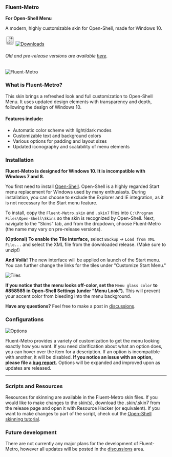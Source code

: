 ### Fluent-Metro

**For Open-Shell Menu**

A modern, highly customizable skin for Open-Shell, made for Windows 10.

<a href="https://github.com/bonzibudd/Fluent-Metro/releases"><img src="/Resources/Icon/Fluent-Metro.svg" alt="Fluent-Metro" height="32"></a> <a href="https://github.com/bonzibudd/Fluent-Metro/releases"><img src="https://img.shields.io/github/downloads/bonzibudd/Fluent-Metro/total?style=for-the-badge&color=blue&labelColor=E6E6E6&label=Downloads" height="32" width="144" alt="Downloads"/></a>


###### Old and pre-release versions are available [here](https://github.com/bonzibudd/Fluent-Metro/tree/master/Development).
<img src="https://user-images.githubusercontent.com/61938331/118149650-bc1c9200-b3df-11eb-9fcf-dac0f42d145a.png" alt="Fluent-Metro" width="394">

### What is Fluent-Metro?

This skin brings a refreshed look and full customization to Open-Shell Menu. It uses updated design elements with transparency and depth, following the design of Windows 10. 

#### Features include:
 - Automatic color scheme with light/dark modes
 - Customizable text and background colors
 - Various options for padding and layout sizes
 - Updated iconography and scalability of menu elements

### Installation
**Fluent-Metro is designed for Windows 10. It is incompatible with Windows 7 and 8.**

You first need to install [Open-Shell](https://github.com/Open-Shell/Open-Shell-Menu/releases). Open-Shell is a highly regarded Start menu replacement for Windows used by many enthusiasts. During installation, you can choose to exclude the Explorer and IE integration, as it is not necessary for the Start menu feature.

To install, copy the `Fluent-Metro.skin` and `.skin7` files into `C:\Program Files\Open-Shell\Skins` so the skin is recognized by Open-Shell. Next, navigate to the "Skins" tab, and from the dropdown, choose Fluent-Metro (the name may vary on pre-release versions).

**(Optional) To enable the Tile interface,** select `Backup` -> `Load from XML File...` and select the XML file from the downloaded release. (Make sure to unzip!)

**And Voilà!** The new interface will be applied on launch of the Start menu. You can further change the links for the tiles under "Customize Start Menu."

<img src="https://user-images.githubusercontent.com/61938331/120019200-26bff700-bfb6-11eb-9e5c-a1d95c372564.png" alt="Tiles" width="469">

**If you notice that the menu looks off-color, set the** `Menu glass color` **to #858585 in Open-Shell Settings (under "Menu Look").** This will prevent your accent color from bleeding into the menu background.

**Have any questions?** Feel free to make a post in [discussions](https://github.com/bonzibudd/Fluent-Metro/discussions).

### Configurations

<img src="https://user-images.githubusercontent.com/61938331/115725902-3b262980-a350-11eb-915c-38ba64abcb0e.png" alt="Options" width="431">

Fluent-Metro provides a variety of customization to get the menu looking exactly how you want. If you need clarification about what an option does, you can hover over the item for a description. If an option is incompatible with another, it will be disabled. **If you notice an issue with an option, please file a [bug report](https://github.com/bonzibudd/Fluent-Metro/issues/new?assignees=&labels=bug&template=bug_report.md&title=).** Options will be expanded and improved upon as updates are released.

- - -

### Scripts and Resources
Resources for skinning are available in the Fluent-Metro skin files. If you would like to make changes to the skin(s), download the .skin/.skin7 from the release page and open it with Resource Hacker (or equivalent). If you want to make changes to part of the script, check out the [Open-Shell skinning tutorial](https://coddec.github.io/Classic-Shell/www.classicshell.net/tutorials/skintutorial.html).

### Future development

There are not currently any major plans for the development of Fluent-Metro, however all updates will be posted in the [discussions](https://github.com/bonzibudd/Fluent-Metro/discussions) area.
